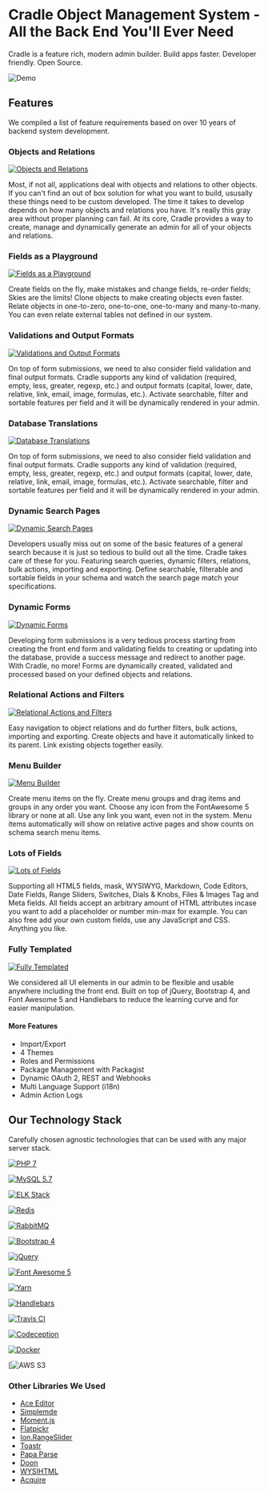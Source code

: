 # Cradle Object Management System - All the Back End You'll Ever Need

Cradle is a feature rich, modern admin builder. Build apps faster. Developer friendly. Open Source.

![Demo](https://github.com/CradlePHP/oms/blob/master/public/images/cradle/showntell.png?raw=true)

## Features

We compiled a list of feature requirements based on over 10 years of backend system development.

### Objects and Relations

[![Objects and Relations](https://github.com/CradlePHP/oms/blob/master/public/images/cradle/preview-7.png?raw=true)](https://github.com/CradlePHP/oms/blob/master/public/images/cradle/full-7.png?raw=true)

Most, if not all, applications deal with objects and relations to other objects. If you can't find an out of box solution for what you want to build, ususally these things need to be custom developed. The time it takes to develop depends on how many objects and relations you have. It's really this gray area without proper planning can fail. At its core, Cradle provides a way to create, manage and dynamically generate an admin for all of your objects and relations.

### Fields as a Playground

[![Fields as a Playground](https://github.com/CradlePHP/oms/blob/master/public/images/cradle/preview-8.png?raw=true)](https://github.com/CradlePHP/oms/blob/master/public/images/cradle/full-8.png?raw=true)

Create fields on the fly, make mistakes and change fields, re-order fields; Skies are the limits! Clone objects to make creating objects even faster. Relate objects in one-to-zero, one-to-one, one-to-many and many-to-many. You can even relate external tables not defined in our system.

### Validations and Output Formats

[![Validations and Output Formats](https://github.com/CradlePHP/oms/blob/master/public/images/cradle/preview-6.png?raw=true)](https://github.com/CradlePHP/oms/blob/master/public/images/cradle/full-6.png?raw=true)

On top of form submissions, we need to also consider field validation and final output formats. Cradle supports any kind of validation (required, empty, less, greater, regexp, etc.) and output formats (capital, lower, date, relative, link, email, image, formulas, etc.). Activate searchable, filter and sortable features per field and it will be dynamically rendered in your admin.

### Database Translations

[![Database Translations](https://github.com/CradlePHP/oms/blob/master/public/images/cradle/preview-10.png?raw=true)](https://github.com/CradlePHP/oms/blob/master/public/images/cradle/full-10.png?raw=true)

On top of form submissions, we need to also consider field validation and final output formats. Cradle supports any kind of validation (required, empty, less, greater, regexp, etc.) and output formats (capital, lower, date, relative, link, email, image, formulas, etc.). Activate searchable, filter and sortable features per field and it will be dynamically rendered in your admin.

### Dynamic Search Pages

[![Dynamic Search Pages](https://github.com/CradlePHP/oms/blob/master/public/images/cradle/preview-3.png?raw=true)](https://github.com/CradlePHP/oms/blob/master/public/images/cradle/full-3.png?raw=true)

Developers usually miss out on some of the basic features of a general search because it is just so tedious to build out all the time. Cradle takes care of these for you. Featuring search queries, dynamic filters, relations, bulk actions, importing and exporting. Define searchable, filterable and sortable fields in your schema and watch the search page match your specifications.

### Dynamic Forms

[![Dynamic Forms](https://github.com/CradlePHP/oms/blob/master/public/images/cradle/preview-4.png?raw=true)](https://github.com/CradlePHP/oms/blob/master/public/images/cradle/full-4.png?raw=true)

Developing form submissions is a very tedious process starting from creating the front end form and validating fields to creating or updating into the database, provide a success message and redirect to another page. With Cradle, no more! Forms are dynamically created, validated and processed based on your defined objects and relations.

### Relational Actions and Filters

[![Relational Actions and Filters](https://github.com/CradlePHP/oms/blob/master/public/images/cradle/preview-5.png?raw=true)](https://github.com/CradlePHP/oms/blob/master/public/images/cradle/full-5.png?raw=true)

Easy navigation to object relations and do further filters, bulk actions, importing and exporting. Create objects and have it automatically linked to its parent. Link existing objects together easily.

### Menu Builder

[![Menu Builder](https://github.com/CradlePHP/oms/blob/master/public/images/cradle/preview-2.png?raw=true)](https://github.com/CradlePHP/oms/blob/master/public/images/cradle/full-2.png?raw=true)

Create menu items on the fly. Create menu groups and drag items and groups in any order you want. Choose any icon from the FontAwesome 5 library or none at all. Use any link you want, even not in the system. Menu items automatically will show on relative active pages and show counts on schema search menu items.

### Lots of Fields

[![Lots of Fields](https://github.com/CradlePHP/oms/blob/master/public/images/cradle/preview-1.png?raw=true)](https://github.com/CradlePHP/oms/blob/master/public/images/cradle/full-1.png?raw=true)

Supporting all HTML5 fields, mask, WYSIWYG, Markdown, Code Editors, Date Fields, Range Sliders, Switches, Dials & Knobs, Files & Images Tag and Meta fields. All fields accept an arbitrary amount of HTML attributes incase you want to add a placeholder or number min-max for example. You can also free add your own custom fields, use any JavaScript and CSS. Anything you like.

### Fully Templated

[![Fully Templated](https://github.com/CradlePHP/oms/blob/master/public/images/cradle/preview-9.png?raw=true)](https://github.com/CradlePHP/oms/blob/master/public/images/cradle/full-9.png?raw=true)

We considered all UI elements in our admin to be flexible and usable anywhere including the front end. Built on top of jQuery, Bootstrap 4, and Font Awesome 5 and Handlebars to reduce the learning curve and for easier manipulation.

#### More Features

 - Import/Export
 - 4 Themes
 - Roles and Permissions
 - Package Management with Packagist
 - Dynamic OAuth 2, REST and Webhooks
 - Multi Language Support (i18n)
 - Admin Action Logs

## Our Technology Stack

Carefully chosen agnostic technologies that can be used with any major server stack.

[![PHP 7](https://github.com/CradlePHP/oms/blob/master/public/images/cradle/php.png?raw=true)](http://php.net/archive/2018.php#id2018-03-02-1)

[![MySQL 5.7](https://github.com/CradlePHP/oms/blob/master/public/images/cradle/mysql.png?raw=true)](https://dev.mysql.com/doc/relnotes/mysql/5.7/en/)

[![ELK Stack](https://github.com/CradlePHP/oms/blob/master/public/images/cradle/elastic.png?raw=true)](https://www.elastic.co/)

[![Redis](https://github.com/CradlePHP/oms/blob/master/public/images/cradle/redis.png?raw=true)](https://redis.io/)

[![RabbitMQ](https://github.com/CradlePHP/oms/blob/master/public/images/cradle/rabbit.png?raw=true)](https://www.rabbitmq.com/)

[![Bootstrap 4](https://github.com/CradlePHP/oms/blob/master/public/images/cradle/bootstrap.png?raw=true)](https://getbootstrap.com/)

[![jQuery](https://github.com/CradlePHP/oms/blob/master/public/images/cradle/jquery.png?raw=true)](https://jquery.com/)

[![Font Awesome 5](https://github.com/CradlePHP/oms/blob/master/public/images/cradle/fontawesome.png?raw=true)](https://fontawesome.com/)

[![Yarn](https://github.com/CradlePHP/oms/blob/master/public/images/cradle/yarn.png?raw=true)](https://yarnpkg.com/en/)

[![Handlebars](https://github.com/CradlePHP/oms/blob/master/public/images/cradle/handlebars.png?raw=true)](https://handlebarsjs.com/)

[![Travis CI](https://github.com/CradlePHP/oms/blob/master/public/images/cradle/travis.png?raw=true)](https://travis-ci.org/)

[![Codeception](https://github.com/CradlePHP/oms/blob/master/public/images/cradle/codecept.png?raw=true)](https://codeception.com/)

[![Docker](https://github.com/CradlePHP/oms/blob/master/public/images/cradle/docker.png?raw=true)](https://www.docker.com/)

[![AWS S3](https://aws.amazon.com/s3/)

### Other Libraries We Used

- [Ace Editor](https://ace.c9.io)
- [Simplemde](https://simplemde.com/)
- [Moment.js](http://momentjs.com/)
- [Flatpickr](https://flatpickr.js.org/)
- [Ion.RangeSlider](http://ionden.com/a/plugins/ion.rangeSlider/en.html)
- [Toastr](https://codeseven.github.io/toastr/)
- [Papa Parse](https://www.papaparse.com/)
- [Doon](https://github.com/cblanquera/doon)
- [WYSIHTML](http://wysihtml.com/)
- [Acquire](https://github.com/cblanquera/acquire)
